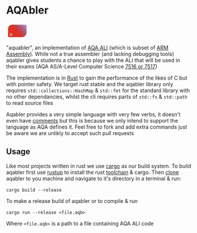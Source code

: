 # AQAbler

![aqabler logo](logo.png)

"aquabler", an implementation of [AQA ALI](http://filestore.aqa.org.uk/resources/computing/AQA-75162-75172-ALI.PDF) (which is subset of [ARM](https://en.wikipedia.org/wiki/ARM_architecture) [Assembly](https://en.wikipedia.org/wiki/Assembly_language)). While not a true assembler (and lacking debugging tools) aqabler gives students a chance to play with the ALI that will be used in their exams (AQA AS/A-Level Computer Science [7516 or 7517](http://www.aqa.org.uk/subjects/computer-science-and-it/as-and-a-level/computer-science-7516-7517))

The implementation is in [Rust](https://www.rust-lang.org/) to gain the performance of the likes of C but with pointer safety. We target rust stable and the aqabler library only requires `std::collections::HashMap` & `std::fmt` for the standard library with no other dependancies, whilst the cli requires parts of `std::fs` & `std::path` to read source files

Aqabler provides a very simple language with very few verbs, it doesn't even have [comments](https://en.wikipedia.org/wiki/Comment_(computer_programming)) but this is because we only intend to support the language as AQA defines it. Feel free to fork and add extra commands just be aware we are unlikly to accept such pull requests

## Usage

Like most projects written in rust we use [cargo](https://doc.rust-lang.org/cargo/) as our build system. To build aqabler first use [rustup](https://rustup.rs/) to install the rust [toolchain](https://en.wikipedia.org/wiki/Toolchain) & cargo. Then [clone](https://help.github.com/articles/cloning-a-repository/) aqabler to you machine and navigate to it's directory in a terminal & run:

```
cargo build --release
```
To make a release build of aqabler or to compile & run
```
cargo run --release <file.aqb>
```
Where `<file.aqb>` is a path to a file containing AQA ALI code